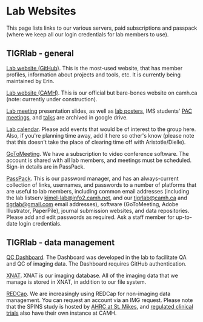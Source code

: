 # Lab Websites

This page lists links to our various servers, paid subscriptions and passpack (where we keep all our login credentials for lab members to use).

## TIGRlab - general

[Lab website (GitHub)](http://imaging-genetics.camh.ca/). This is the most-used website, that has member profiles, information about projects and tools, etc. It is currently being maintained by Erin.

[Lab website (CAMH)](https://www.camh.ca/en/science-and-research/institutes-and-centres/campbell-family-mental-health-research-institute/research-focus-campbell-institute/kimel-family-translational-imaging-genetics-lab). This is our official but bare-bones website on camh.ca (note: currently under construction).

[Lab meeting](https://tinyurl.com/tigr-presentation) presentation slides, as well as [lab posters](https://tinyurl.com/tigr-posters), IMS students' [PAC meetings](https://tinyurl.com/tigr-pac), and [talks](https://tinyurl.com/tigr-talks) are archived in google drive.

[Lab calendar](https://calendar.google.com/calendar/b/1/r?tab=oc&pli=1). Please add events that would be of interest to the group here. Also, if you're planning time away, add it here so other's know (please note that this doesn't take the place of clearing time off with Aristotle/Dielle).

[GoToMeeting](https://www.gotomeeting.com/en-ca). We have a subscription to video conference software. The account is shared with all lab members, and meetings must be scheduled. Sign-in details are in PassPack.

[PassPack](https://www.passpack.com/online/). This is our password manager, and has an always-current collection of links, usernames, and passwords to a number of platforms that are useful to lab members, including common email addresses (including the lab listserv kimel-lab@info2.camh.net, and our tigrlab@camh.ca and tigrlab@gmail.com email addresses), software (GoToMeeting, Adobe Illustrator, PaperPile), journal submission websites, and data repositories. Please add and edit passwords as required. Ask a staff member for up-to-date login credentials.

## TIGRlab - data management

[QC Dashboard](srv-dashboard.camhres.ca). The Dashboard was developed in the lab to facilitate QA and QC of imaging data. The Dashboard requires GitHub authentication.

[XNAT](https://xnat.camh.ca/xnat). XNAT is our imaging database. All of the imaging data that we manage is stored in XNAT, in addition to our file system.

[REDCap](https://edc.camhx.ca/redcap/). We are increasingly using REDCap for non-imaging data management. You can request an account via an IMG request. Please note that the SPINS study is hosted by [AHRC at St. Mikes](https://redcap.smh.ca/redcap/), and [regulated clinical trials](https://redcap.camhx.ca/redcap/index.php?action=myprojects) also have their own instance at CAMH.
